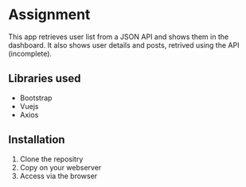 # Assignment
This app retrieves user list from a JSON API and shows them in the dashboard. It also shows user details and posts, retrived using the API (incomplete).

## Libraries used
 * Bootstrap
 * Vuejs
 * Axios

## Installation

1. Clone the repositry
2. Copy on your webserver
3. Access via the browser
